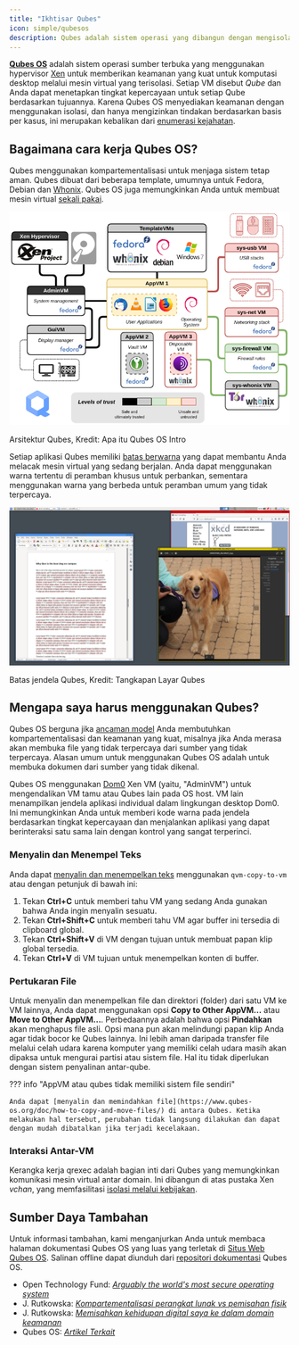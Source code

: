 ```yaml
---
title: "Ikhtisar Qubes"
icon: simple/qubesos
description: Qubes adalah sistem operasi yang dibangun dengan mengisolasi aplikasi di dalam mesin virtual untuk meningkatkan keamanan.
---
```


[**Qubes OS**](../desktop.md#qubes-os) adalah sistem operasi sumber terbuka yang menggunakan hypervisor [Xen](https://en.wikipedia.org/wiki/Xen) untuk memberikan keamanan yang kuat untuk komputasi desktop melalui mesin virtual yang terisolasi. Setiap VM disebut *Qube* dan Anda dapat menetapkan tingkat kepercayaan untuk setiap Qube berdasarkan tujuannya. Karena Qubes OS menyediakan keamanan dengan menggunakan isolasi, dan hanya mengizinkan tindakan berdasarkan basis per kasus, ini merupakan kebalikan dari [enumerasi kejahatan](https://www.ranum.com/security/computer_security/editorials/dumb/).

## Bagaimana cara kerja Qubes OS?

Qubes menggunakan kompartementalisasi [](https://www.qubes-os.org/intro/) untuk menjaga sistem tetap aman. Qubes dibuat dari beberapa template, umumnya untuk Fedora, Debian dan [Whonix](../desktop.md#whonix). Qubes OS juga memungkinkan Anda untuk membuat mesin virtual [sekali pakai](https://www.qubes-os.org/doc/how-to-use-disposables/).

![Arsitektur Qubes](../assets/img/qubes/qubes-trust-level-architecture.png)
<figcaption>Arsitektur Qubes, Kredit: Apa itu Qubes OS Intro</figcaption>

Setiap aplikasi Qubes memiliki [batas berwarna](https://www.qubes-os.org/screenshots/) yang dapat membantu Anda melacak mesin virtual yang sedang berjalan. Anda dapat menggunakan warna tertentu di peramban khusus untuk perbankan, sementara menggunakan warna yang berbeda untuk peramban umum yang tidak terpercaya.

![Pembatas berwarna](../assets/img/qubes/r4.0-xfce-three-domains-at-work.png)
<figcaption>Batas jendela Qubes, Kredit: Tangkapan Layar Qubes</figcaption>

## Mengapa saya harus menggunakan Qubes?

Qubes OS berguna jika [ancaman model](../basics/threat-modeling.md) Anda membutuhkan kompartementalisasi dan keamanan yang kuat, misalnya jika Anda merasa akan membuka file yang tidak terpercaya dari sumber yang tidak terpercaya. Alasan umum untuk menggunakan Qubes OS adalah untuk membuka dokumen dari sumber yang tidak dikenal.

Qubes OS menggunakan [Dom0](https://wiki.xenproject.org/wiki/Dom0) Xen VM (yaitu, "AdminVM") untuk mengendalikan VM tamu atau Qubes lain pada OS host. VM lain menampilkan jendela aplikasi individual dalam lingkungan desktop Dom0. Ini memungkinkan Anda untuk memberi kode warna pada jendela berdasarkan tingkat kepercayaan dan menjalankan aplikasi yang dapat berinteraksi satu sama lain dengan kontrol yang sangat terperinci.

### Menyalin dan Menempel Teks

Anda dapat [menyalin dan menempelkan teks](https://www.qubes-os.org/doc/how-to-copy-and-paste-text/) menggunakan `qvm-copy-to-vm` atau dengan petunjuk di bawah ini:

1. Tekan **Ctrl+C** untuk memberi tahu VM yang sedang Anda gunakan bahwa Anda ingin menyalin sesuatu.
2. Tekan **Ctrl+Shift+C** untuk memberi tahu VM agar buffer ini tersedia di clipboard global.
3. Tekan **Ctrl+Shift+V** di VM dengan tujuan untuk membuat papan klip global tersedia.
4. Tekan **Ctrl+V** di VM tujuan untuk menempelkan konten di buffer.

### Pertukaran File

Untuk menyalin dan menempelkan file dan direktori (folder) dari satu VM ke VM lainnya, Anda dapat menggunakan opsi **Copy to Other AppVM...** atau **Move to Other AppVM...**. Perbedaannya adalah bahwa opsi **Pindahkan** akan menghapus file asli. Opsi mana pun akan melindungi papan klip Anda agar tidak bocor ke Qubes lainnya. Ini lebih aman daripada transfer file melalui celah udara karena komputer yang memiliki celah udara masih akan dipaksa untuk mengurai partisi atau sistem file. Hal itu tidak diperlukan dengan sistem penyalinan antar-qube.

??? info "AppVM atau qubes tidak memiliki sistem file sendiri"

    Anda dapat [menyalin dan memindahkan file](https://www.qubes-os.org/doc/how-to-copy-and-move-files/) di antara Qubes. Ketika melakukan hal tersebut, perubahan tidak langsung dilakukan dan dapat dengan mudah dibatalkan jika terjadi kecelakaan.

### Interaksi Antar-VM

Kerangka kerja qrexec [](https://www.qubes-os.org/doc/qrexec/) adalah bagian inti dari Qubes yang memungkinkan komunikasi mesin virtual antar domain. Ini dibangun di atas pustaka Xen *vchan*, yang memfasilitasi [isolasi melalui kebijakan](https://www.qubes-os.org/news/2020/06/22/new-qrexec-policy-system/).

## Sumber Daya Tambahan

Untuk informasi tambahan, kami menganjurkan Anda untuk membaca halaman dokumentasi Qubes OS yang luas yang terletak di [Situs Web Qubes OS](https://www.qubes-os.org/doc/). Salinan offline dapat diunduh dari [repositori dokumentasi](https://github.com/QubesOS/qubes-doc) Qubes OS.

- Open Technology Fund: [*Arguably the world's most secure operating system*](https://www.opentech.fund/news/qubes-os-arguably-the-worlds-most-secure-operating-system-motherboard/)
- J. Rutkowska: [*Kompartementalisasi perangkat lunak vs pemisahan fisik*](https://invisiblethingslab.com/resources/2014/Software_compartmentalization_vs_physical_separation.pdf)
- J. Rutkowska: [*Memisahkan kehidupan digital saya ke dalam domain keamanan*](https://blog.invisiblethings.org/2011/03/13/partitioning-my-digital-life-into.html)
- Qubes OS: [*Artikel Terkait*](https://www.qubes-os.org/news/categories/#articles)
